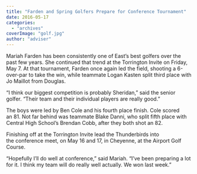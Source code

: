 ```yaml
---
title: "Farden and Spring Golfers Prepare for Conference Tournament"
date: 2016-05-17
categories: 
  - "archives"
coverImage: "golf.jpg"
author: "adviser"
---
```


Mariah Farden has been consistently one of East’s best golfers over the past few years. She continued that trend at the Torrington Invite on Friday, May 7. At that tournament, Farden once again led the field, shooting a 6-over-par to take the win, while teammate Logan Kasten split third place with Jo Maillot from Douglas.

“I think our biggest competition is probably Sheridan,” said the senior golfer. “Their team and their individual players are really good.”

The boys were led by Ben Cole and his fourth place finish. Cole scored an 81. Not far behind was teammate Blake Danni, who split fifth place with Central High School’s Brendan Cobb, after they both shot an 82.

Finishing off at the Torrington Invite lead the Thunderbirds into the conference meet, on May 16 and 17, in Cheyenne, at the Airport Golf Course.

“Hopefully I’ll do well at conference,” said Mariah. “I’ve been preparing a lot for it. I think my team will do really well actually. We won last week.”
